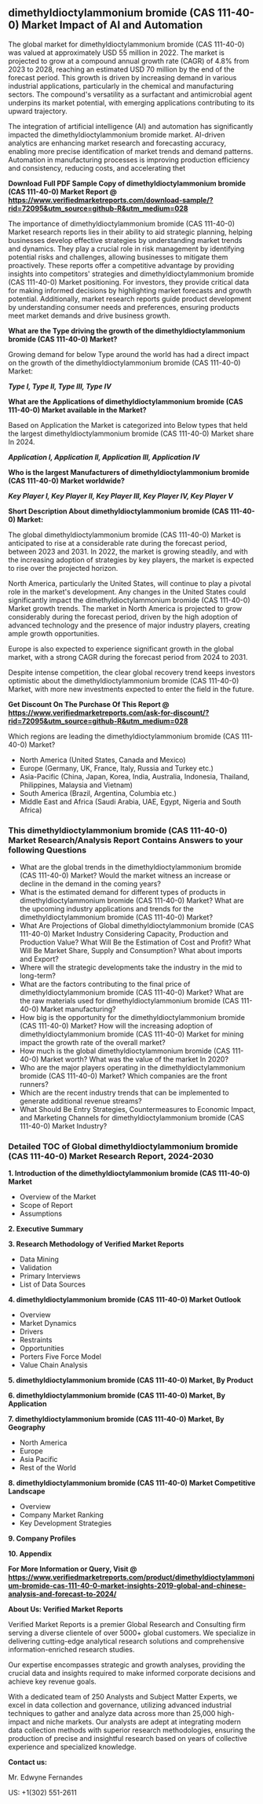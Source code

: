 <h2>dimethyldioctylammonium bromide (CAS 111-40-0) Market Impact of AI and Automation</h2><p>The global market for dimethyldioctylammonium bromide (CAS 111-40-0) was valued at approximately USD 55 million in 2022. The market is projected to grow at a compound annual growth rate (CAGR) of 4.8% from 2023 to 2028, reaching an estimated USD 70 million by the end of the forecast period. This growth is driven by increasing demand in various industrial applications, particularly in the chemical and manufacturing sectors. The compound's versatility as a surfactant and antimicrobial agent underpins its market potential, with emerging applications contributing to its upward trajectory.</p><p>The integration of artificial intelligence (AI) and automation has significantly impacted the dimethyldioctylammonium bromide market. AI-driven analytics are enhancing market research and forecasting accuracy, enabling more precise identification of market trends and demand patterns. Automation in manufacturing processes is improving production efficiency and consistency, reducing costs, and accelerating thet</p><p id="" class=""><strong>Download Full PDF Sample Copy of dimethyldioctylammonium bromide (CAS 111-40-0) Market Report @ <a href="https://www.verifiedmarketreports.com/download-sample/?rid=72095&utm_source=github-R&utm_medium=028" target="_blank">https://www.verifiedmarketreports.com/download-sample/?rid=72095&utm_source=github-R&utm_medium=028</a></strong></p><p>The importance of&nbsp;dimethyldioctylammonium bromide (CAS 111-40-0) Market research reports lies in their ability to aid strategic planning, helping businesses develop effective strategies by understanding market trends and dynamics. They play a crucial role in risk management by identifying potential risks and challenges, allowing businesses to mitigate them proactively. These reports offer a competitive advantage by providing insights into competitors' strategies and dimethyldioctylammonium bromide (CAS 111-40-0) Market positioning. For investors, they provide critical data for making informed decisions by highlighting market forecasts and growth potential. Additionally, market research reports guide product development by understanding consumer needs and preferences, ensuring products meet market demands and drive business growth.</p><p><strong>What are the&nbsp;Type driving the growth of the dimethyldioctylammonium bromide (CAS 111-40-0) Market?</strong></p><p id="" class="">Growing demand for below Type around the world has had a direct impact on the growth of the dimethyldioctylammonium bromide (CAS 111-40-0) Market:</p><em><strong>Type I, Type II, Type III, Type IV</strong></em></p><strong>What are the&nbsp;Applications&nbsp;of dimethyldioctylammonium bromide (CAS 111-40-0) Market available in the Market?</strong></p><p id="" class="">Based on Application the Market is categorized into Below types that held the largest dimethyldioctylammonium bromide (CAS 111-40-0) Market share In 2024.</p><em><strong>Application I, Application II, Application III, Application IV</strong></em></p><strong>Who is the largest Manufacturers of dimethyldioctylammonium bromide (CAS 111-40-0) Market worldwide?</strong></p><p><em><strong>Key Player I, Key Player II, Key Player III, Key Player IV, Key Player V</strong></em></p><p id="" class=""><strong>Short Description About dimethyldioctylammonium bromide (CAS 111-40-0) Market:</strong></p><p>The global dimethyldioctylammonium bromide (CAS 111-40-0) Market is anticipated to rise at a considerable rate during the forecast period, between 2023 and 2031. In 2022, the market is growing steadily, and with the increasing adoption of strategies by key players, the market is expected to rise over the projected horizon.</p><p>North America, particularly the United States, will continue to play a pivotal role in the market's development. Any changes in the United States could significantly impact the dimethyldioctylammonium bromide (CAS 111-40-0) Market growth trends. The market in North America is projected to grow considerably during the forecast period, driven by the high adoption of advanced technology and the presence of major industry players, creating ample growth opportunities.</p><p>Europe is also expected to experience significant growth in the global market, with a strong CAGR during the forecast period from 2024 to 2031.</p><p>Despite intense competition, the clear global recovery trend keeps investors optimistic about the dimethyldioctylammonium bromide (CAS 111-40-0) Market, with more new investments expected to enter the field in the future.</p><p id="" class=""><strong>Get Discount On The Purchase Of This Report @ <a href="https://www.verifiedmarketreports.com/ask-for-discount/?rid=72095&utm_source=github-R&utm_medium=028" target="_blank">https://www.verifiedmarketreports.com/ask-for-discount/?rid=72095&utm_source=github-R&utm_medium=028</a></strong></p>Which regions are leading the dimethyldioctylammonium bromide (CAS 111-40-0) Market?</p><ul><li>North America (United States, Canada and Mexico)</li><li>Europe (Germany, UK, France, Italy, Russia and Turkey etc.)</li><li>Asia-Pacific (China, Japan, Korea, India, Australia, Indonesia, Thailand, Philippines, Malaysia and Vietnam)</li><li>South America (Brazil, Argentina, Columbia etc.)</li><li>Middle East and Africa (Saudi Arabia, UAE, Egypt, Nigeria and South Africa)</li></ul><h3 id="" class="">This dimethyldioctylammonium bromide (CAS 111-40-0) Market Research/Analysis Report Contains Answers to your following Questions</h3><ul><li>What are the global trends in the dimethyldioctylammonium bromide (CAS 111-40-0) Market? Would the market witness an increase or decline in the demand in the coming years?</li><li>What is the estimated demand for different types of products in dimethyldioctylammonium bromide (CAS 111-40-0) Market? What are the upcoming industry applications and trends for the dimethyldioctylammonium bromide (CAS 111-40-0) Market?</li><li>What Are Projections of Global dimethyldioctylammonium bromide (CAS 111-40-0) Market Industry Considering Capacity, Production and Production Value? What Will Be the Estimation of Cost and Profit? What Will Be Market Share, Supply and Consumption? What about imports and Export?</li><li>Where will the strategic developments take the industry in the mid to long-term?</li><li>What are the factors contributing to the final price of dimethyldioctylammonium bromide (CAS 111-40-0) Market? What are the raw materials used for dimethyldioctylammonium bromide (CAS 111-40-0) Market manufacturing?</li><li>How big is the opportunity for the dimethyldioctylammonium bromide (CAS 111-40-0) Market? How will the increasing adoption of dimethyldioctylammonium bromide (CAS 111-40-0) Market for mining impact the growth rate of the overall market?</li><li>How much is the global dimethyldioctylammonium bromide (CAS 111-40-0) Market worth? What was the value of the market In 2020?</li><li>Who are the major players operating in the dimethyldioctylammonium bromide (CAS 111-40-0) Market? Which companies are the front runners?</li><li>Which are the recent industry trends that can be implemented to generate additional revenue streams?</li><li>What Should Be Entry Strategies, Countermeasures to Economic Impact, and Marketing Channels for dimethyldioctylammonium bromide (CAS 111-40-0) Market Industry?</li></ul><h3 id="" class="">Detailed TOC of Global dimethyldioctylammonium bromide (CAS 111-40-0) Market Research Report, 2024-2030</h3><p id="" class=""><strong>1. Introduction of the dimethyldioctylammonium bromide (CAS 111-40-0) Market</strong></p><ul><li>Overview of the Market</li><li>Scope of Report</li><li>Assumptions</li></ul><p id="" class=""><strong>2. Executive Summary</strong></p><p id="" class=""><strong>3. Research Methodology of Verified Market Reports</strong></p><ul><li>Data Mining</li><li>Validation</li><li>Primary Interviews</li><li>List of Data Sources</li></ul><p id="" class=""><strong>4. dimethyldioctylammonium bromide (CAS 111-40-0) Market Outlook</strong></p><ul><li>Overview</li><li>Market Dynamics</li><li>Drivers</li><li>Restraints</li><li>Opportunities</li><li>Porters Five Force Model</li><li>Value Chain Analysis</li></ul><p id="" class=""><strong>5. dimethyldioctylammonium bromide (CAS 111-40-0) Market, By Product</strong></p><p id="" class=""><strong>6. dimethyldioctylammonium bromide (CAS 111-40-0) Market, By Application</strong></p><p id="" class=""><strong>7. dimethyldioctylammonium bromide (CAS 111-40-0) Market, By Geography</strong></p><ul><li>North America</li><li>Europe</li><li>Asia Pacific</li><li>Rest of the World</li></ul><p id="" class=""><strong>8. dimethyldioctylammonium bromide (CAS 111-40-0) Market Competitive Landscape</strong></p><ul><li>Overview</li><li>Company Market Ranking</li><li>Key Development Strategies</li></ul><p id="" class=""><strong>9. Company Profiles</strong></p><p id="" class=""><strong>10. Appendix</strong></p><p id="" class=""><strong>For More Information or Query, Visit @ <a href="https://www.verifiedmarketreports.com/product/dimethyldioctylammonium-bromide-cas-111-40-0-market-insights-2019-global-and-chinese-analysis-and-forecast-to-2024/" target="_blank">https://www.verifiedmarketreports.com/product/dimethyldioctylammonium-bromide-cas-111-40-0-market-insights-2019-global-and-chinese-analysis-and-forecast-to-2024/</a></strong></p><p id="" class=""><strong>About Us: Verified Market Reports</strong></p><p id="" class="">Verified Market Reports is a premier Global Research and Consulting firm serving a diverse clientele of over 5000+ global customers. We specialize in delivering cutting-edge analytical research solutions and comprehensive information-enriched research studies.</p><p id="" class="">Our expertise encompasses strategic and growth analyses, providing the crucial data and insights required to make informed corporate decisions and achieve key revenue goals.</p><p id="" class="">With a dedicated team of 250 Analysts and Subject Matter Experts, we excel in data collection and governance, utilizing advanced industrial techniques to gather and analyze data across more than 25,000 high-impact and niche markets. Our analysts are adept at integrating modern data collection methods with superior research methodologies, ensuring the production of precise and insightful research based on years of collective experience and specialized knowledge.</p><p id="" class=""><strong>Contact us:</strong></p><p id="" class="">Mr. Edwyne Fernandes</p><p id="" class="">US: +1(302) 551-2611</p>